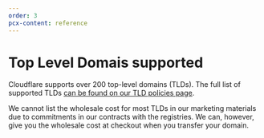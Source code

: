 ```yaml
---
order: 3
pcx-content: reference
---
```


# Top Level Domais supported

Cloudflare supports over 200 top-level domains (TLDs). The full list of supported TLDs [can be found on our TLD policies page](https://www.cloudflare.com/tld-policies/).

We cannot list the wholesale cost for most TLDs in our marketing materials due to commitments in our contracts with the registries. We can, however, give you the wholesale cost at checkout when you transfer your domain.